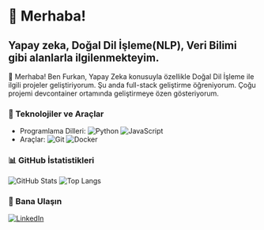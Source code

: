 # 👋 Merhaba! 
## Yapay zeka, Doğal Dil İşleme(NLP), Veri Bilimi gibi alanlarla ilgilenmekteyim.

👋 Merhaba! Ben Furkan, Yapay Zeka konusuyla özellikle Doğal Dil İşleme ile ilgili projeler geliştiriyorum. Şu anda full-stack geliştirme öğreniyorum. Çoğu projemi devcontainer ortamında geliştirmeye özen gösteriyorum. 

### 🔧 Teknolojiler ve Araçlar
- Programlama Dilleri: ![Python](https://img.shields.io/badge/-Python-333333?style=flat&logo=python) ![JavaScript](https://img.shields.io/badge/-JavaScript-333333?style=flat&logo=javascript) 
- Araçlar: ![Git](https://img.shields.io/badge/-Git-333333?style=flat&logo=git) ![Docker](https://img.shields.io/badge/-Docker-333333?style=flat&logo=docker) 

### 📊 GitHub İstatistikleri
![GitHub Stats](https://github-readme-stats.vercel.app/api?username=HyperPixelv1&show_icons=true&theme=radical)
![Top Langs](https://github-readme-stats.vercel.app/api/top-langs/?username=HyperPixelv1&layout=compact&theme=radical)

### 💬 Bana Ulaşın
[![LinkedIn](https://img.shields.io/badge/-LinkedIn-0077B5?style=flat&logo=linkedin&logoColor=white)](https://tr.linkedin.com/in/furkan-ya%C4%9F%C4%B1z-kur%C5%9Funlu-153b8a251)
